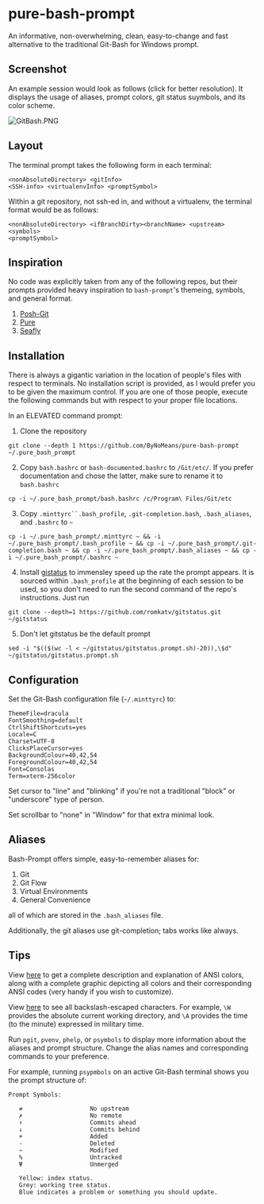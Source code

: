 # pure-bash-prompt

An informative, non-overwhelming, clean, easy-to-change and fast alternative to the traditional Git-Bash for Windows prompt.

## Screenshot

An example session would look as follows (click for better resolution). It displays the usage of aliases, prompt colors, git status suymbols, and its color scheme.

![GitBash.PNG](https://github.com/ByNoMeans/pure-bash-prompt/blob/master/GitBash.PNG)

## Layout

The terminal prompt takes the following form in each terminal: 

```
<nonAbsoluteDirectory> <gitInfo>
<SSH-info> <virtualenvInfo> <promptSymbol>
```

Within a git repository, not ssh-ed in, and without a virtualenv, the terminal format would be as follows: 

```
<nonAbsoluteDirectory> <ifBranchDirty><branchName> <upstream> <symbols>
<promptSymbol>
```
   
## Inspiration

No code was explicitly taken from any of the following repos, but their prompts provided heavy inspiration to `bash-prompt`'s themeing, symbols, and general format.

1. [Posh-Git](https://github.com/dahlbyk/posh-git/)
2. [Pure](https://github.com/sindresorhus/pure)
3. [Seafly](https://github.com/bluz71/bash-seafly-prompt/)

## Installation

There is always a gigantic variation in the location of people's files with respect to terminals. No installation script is provided, as I would prefer you to be given the maximum control. If you are one of those people, execute the following commands but with respect to your proper file locations.


In an ELEVATED command prompt:


1. Clone the repository
```
git clone --depth 1 https://github.com/ByNoMeans/pure-bash-prompt ~/.pure_bash_prompt
```
2. Copy `bash.bashrc` or `bash-documented.bashrc` to `/Git/etc/`. If you prefer documentation and chose the latter, make sure to rename it to `bash.bashrc`
```
cp -i ~/.pure_bash_prompt/bash.bashrc /c/Program\ Files/Git/etc
```
3. Copy `.minttyrc``.bash_profile`, `.git-completion.bash`, `.bash_aliases`, and `.bashrc` to `~`
```
cp -i ~/.pure_bash_prompt/.minttyrc ~ && -i ~/.pure_bash_prompt/.bash_profile ~ && cp -i ~/.pure_bash_prompt/.git-completion.bash ~ && cp -i ~/.pure_bash_prompt/.bash_aliases ~ && cp -i ~/.pure_bash_prompt/.bashrc ~
```
4. Install [gistatus](https://github.com/romkatv/gitstatus) to immensley speed up the rate the prompt appears. It is sourced within `.bash_profile` at the beginning of each session to be used, so you don't need to run the second command of the repo's instructions. Just run
```
git clone --depth=1 https://github.com/romkatv/gitstatus.git ~/gitstatus
```
5. Don't let gitstatus be the default prompt
```
sed -i "$(($(wc -l < ~/gitstatus/gitstatus.prompt.sh)-20)),\$d" ~/gitstatus/gitstatus.prompt.sh
```

## Configuration

Set the Git-Bash configuration file (`~/.minttyrc`) to:

```
ThemeFile=dracula
FontSmoothing=default
CtrlShiftShortcuts=yes
Locale=C
Charset=UTF-8
ClicksPlaceCursor=yes
BackgroundColour=40,42,54
ForegroundColour=40,42,54
Font=Consolas
Term=xterm-256color
```

Set cursor to "line" and "blinking" if you're not a traditional "block" or  "underscore" type of person.

Set scrollbar to "none" in "Window" for that extra minimal look.

## Aliases

Bash-Prompt offers simple, easy-to-remember aliases for:

1. Git
2. Git Flow
3. Virtual Environments
4. General Convenience

all of which are stored in the `.bash_aliases` file.

Additionally, the git aliases use git-completion; tabs works like always.

## Tips

View [here](https://unix.stackexchange.com/questions/124407/what-color-codes-can-i-use-in-my-ps1-prompt) to get a complete description and explanation of ANSI colors, along with a complete graphic depicting all colors and their corresponding ANSI codes (very handy if you wish to customize).

View [here](https://www.cyberciti.biz/tips/howto-linux-unix-bash-shell-setup-prompt.html) to see all backslash-escaped characters. For example, `\W` provides the absolute current working directory, and `\A` provides the time (to the minute) expressed in military time.

Run `pgit`, `pvenv`, `phelp`, or `psymbols` to display more information about the aliases and prompt structure. Change the alias names and corresponding commands to your preference.

For example, running `psypmbols` on an active Git-Bash terminal shows you the prompt structure of:
```
Prompt Symbols:

   ≠                   No upstream
   ✗                   No remote
   ↑                   Commits ahead
   ↓                   Commits behind
   +                   Added
   -                   Deleted
   ~                   Modified
   %                   Untracked
   Ψ                   Unmerged

   Yellow: index status.
   Grey: working tree status.
   Blue indicates a problem or something you should update.
```
